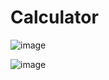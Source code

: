 # Calculator

![image](https://github.com/Alex18ss/Calculator/assets/131532197/dba74df3-2d24-4e05-8d92-b00cf97d91e1)

![image](https://github.com/Alex18ss/Calculator/assets/131532197/6534e482-cb7c-4fa5-bf8c-52925bcec459)
